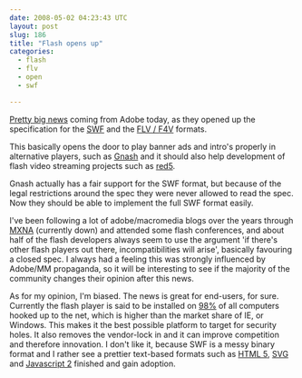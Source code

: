 ```yaml
---
date: 2008-05-02 04:23:43 UTC
layout: post
slug: 186
title: "Flash opens up"
categories:
  - flash
  - flv
  - open
  - swf

---
```

<p><a href="http://www.adobe.com/aboutadobe/pressroom/pressreleases/200804/050108AdobeOSP.html">Pretty big news</a> coming from Adobe today, as they opened up the specification for the <a href="http://www.adobe.com/devnet/swf/">SWF</a> and the <a href="http://www.adobe.com/devnet/flv/">FLV / F4V</a> formats.</p>

<p>This basically opens the door to play banner ads and intro's properly in alternative players, such as <a href="http://www.gnu.org/software/gnash/">Gnash</a> and it should also help development of flash video streaming projects such as <a href="http://www.osflash.org/red5">red5</a>.</p>

<p>Gnash actually has a fair support for the SWF format, but because of the legal restrictions around the spec they were never allowed to read the spec. Now they should be able to implement the full SWF format easily.</p>

<p>I've been following a lot of adobe/macromedia blogs over the years through <a href="http://weblogs.macromedia.com/">MXNA</a> (currently down) and attended some flash conferences, and about half of the flash developers always seem to use the argument 'if there's other flash players out there, incompatibilities will arise', basically favouring a closed spec. I always had a feeling this was strongly influenced by Adobe/MM propaganda, so it will be interesting to see if the majority of the community changes their opinion after this news.</p>

<p>As for my opinion, I'm biased. The news is great for end-users, for sure. Currently the flash player is said to be installed on <a href="http://www.adobe.com/products/player_census/flashplayer/">98%</a> of all computers hooked up to the net, which is higher than the market share of IE, or Windows. This makes it the best possible platform to target for security holes. It also removes the vendor-lock in and it can improve competition and therefore innovation. I don't like it, because SWF is a messy binary format and I rather see a prettier text-based formats such as <a href="http://www.whatwg.org/specs/web-apps/current-work/">HTML 5</a>, <a href="http://www.w3.org/Graphics/SVG/">SVG</a> and <a href="http://developer.mozilla.org/presentations/xtech2006/javascript/">Javascript 2</a> finished and gain adoption.</p>